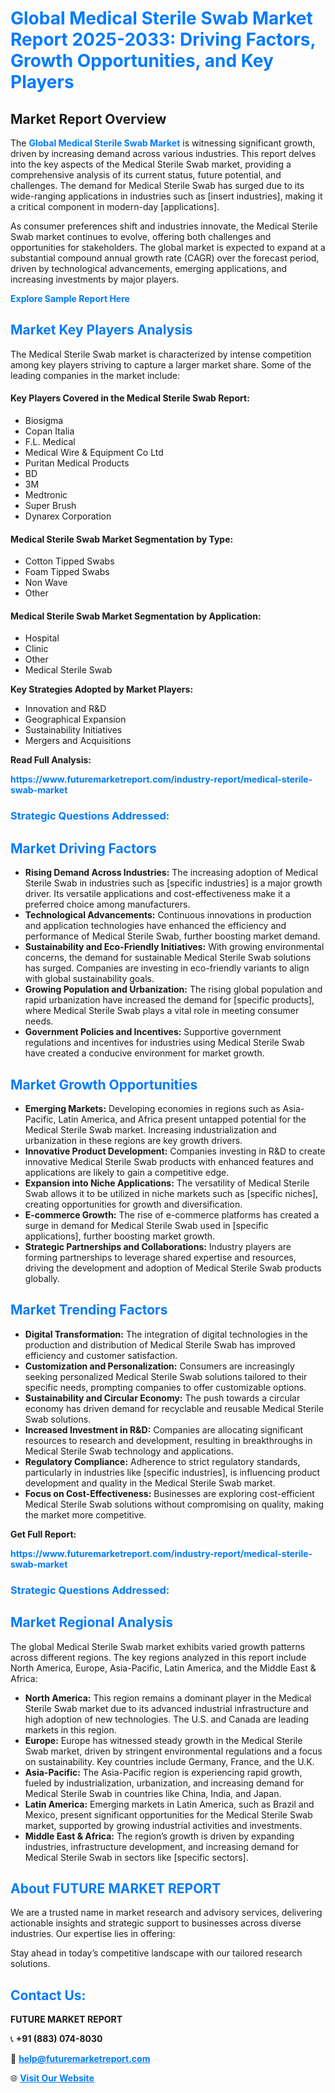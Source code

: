 <h1 style="color: #007BFF;">Global Medical Sterile Swab Market Report 2025-2033: Driving Factors, Growth Opportunities, and Key Players</h1>

<section id="overview">
<h2>Market Report Overview</h2>
<p>The <a href="https://www.futuremarketreport.com/industry-report/medical-sterile-swab-market" style="color: #007BFF; text-decoration: none;"><strong>Global Medical Sterile Swab Market</strong></a> is witnessing significant growth, driven by increasing demand across various industries. This report delves into the key aspects of the Medical Sterile Swab market, providing a comprehensive analysis of its current status, future potential, and challenges. The demand for Medical Sterile Swab has surged due to its wide-ranging applications in industries such as [insert industries], making it a critical component in modern-day [applications].</p>
<p>As consumer preferences shift and industries innovate, the Medical Sterile Swab market continues to evolve, offering both challenges and opportunities for stakeholders. The global market is expected to expand at a substantial compound annual growth rate (CAGR) over the forecast period, driven by technological advancements, emerging applications, and increasing investments by major players.</p>
</section>

<section id="overview">
<p><a href="https://www.futuremarketreport.com/request-sample/reportId=127561" style="color: #007BFF; text-decoration: none;"><strong>Explore Sample Report Here</strong></a></p>
</section>

<section id="key-players">
<h2 style="color: #007BFF;">Market Key Players Analysis</h2>
<p>The Medical Sterile Swab market is characterized by intense competition among key players striving to capture a larger market share. Some of the leading companies in the market include:</p>
<h4>Key Players Covered in the Medical Sterile Swab Report:</h4>
<ul><li>Biosigma</li><li>Copan Italia</li><li>F.L. Medical</li><li>Medical Wire &amp; Equipment Co Ltd</li><li>Puritan Medical Products</li><li>BD</li><li>3M</li><li>Medtronic</li><li>Super Brush</li><li>Dynarex Corporation</li></ul>
<h4>Medical Sterile Swab Market Segmentation by Type:</h4>
<ul><li>Cotton Tipped Swabs</li><li>Foam Tipped Swabs</li><li>Non Wave</li><li>Other</li></ul>

<h4>Medical Sterile Swab Market Segmentation by Application:</h4>
<ul><li>Hospital</li><li>Clinic</li><li>Other</li><li>Medical Sterile Swab</li></ul>
<p><strong>Key Strategies Adopted by Market Players:</strong></p>
<ul>
<li>Innovation and R&D</li>
<li>Geographical Expansion</li>
<li>Sustainability Initiatives</li>
<li>Mergers and Acquisitions</li>
</ul>
</section>

<section>
<p><strong>Read Full Analysis: </strong></p><a href="https://www.futuremarketreport.com/industry-report/medical-sterile-swab-market" style="color: #007BFF; text-decoration: none;"><strong>https://www.futuremarketreport.com/industry-report/medical-sterile-swab-market</strong></a>
<h3 style="color: #007BFF;">Strategic Questions Addressed:</h3>
</section>

<section id="driving-factors">
<h2 style="color: #007BFF;">Market Driving Factors</h2>
<ul>
<li><strong>Rising Demand Across Industries:</strong> The increasing adoption of Medical Sterile Swab in industries such as [specific industries] is a major growth driver. Its versatile applications and cost-effectiveness make it a preferred choice among manufacturers.</li>
<li><strong>Technological Advancements:</strong> Continuous innovations in production and application technologies have enhanced the efficiency and performance of Medical Sterile Swab, further boosting market demand.</li>
<li><strong>Sustainability and Eco-Friendly Initiatives:</strong> With growing environmental concerns, the demand for sustainable Medical Sterile Swab solutions has surged. Companies are investing in eco-friendly variants to align with global sustainability goals.</li>
<li><strong>Growing Population and Urbanization:</strong> The rising global population and rapid urbanization have increased the demand for [specific products], where Medical Sterile Swab plays a vital role in meeting consumer needs.</li>
<li><strong>Government Policies and Incentives:</strong> Supportive government regulations and incentives for industries using Medical Sterile Swab have created a conducive environment for market growth.</li>
</ul>
</section>

<section id="growth-opportunities">
<h2 style="color: #007BFF;">Market Growth Opportunities</h2>
<ul>
<li><strong>Emerging Markets:</strong> Developing economies in regions such as Asia-Pacific, Latin America, and Africa present untapped potential for the Medical Sterile Swab market. Increasing industrialization and urbanization in these regions are key growth drivers.</li>
<li><strong>Innovative Product Development:</strong> Companies investing in R&D to create innovative Medical Sterile Swab products with enhanced features and applications are likely to gain a competitive edge.</li>
<li><strong>Expansion into Niche Applications:</strong> The versatility of Medical Sterile Swab allows it to be utilized in niche markets such as [specific niches], creating opportunities for growth and diversification.</li>
<li><strong>E-commerce Growth:</strong> The rise of e-commerce platforms has created a surge in demand for Medical Sterile Swab used in [specific applications], further boosting market growth.</li>
<li><strong>Strategic Partnerships and Collaborations:</strong> Industry players are forming partnerships to leverage shared expertise and resources, driving the development and adoption of Medical Sterile Swab products globally.</li>
</ul>
</section>

<section id="trending-factors">
<h2 style="color: #007BFF;">Market Trending Factors</h2>
<ul>
<li><strong>Digital Transformation:</strong> The integration of digital technologies in the production and distribution of Medical Sterile Swab has improved efficiency and customer satisfaction.</li>
<li><strong>Customization and Personalization:</strong> Consumers are increasingly seeking personalized Medical Sterile Swab solutions tailored to their specific needs, prompting companies to offer customizable options.</li>
<li><strong>Sustainability and Circular Economy:</strong> The push towards a circular economy has driven demand for recyclable and reusable Medical Sterile Swab solutions.</li>
<li><strong>Increased Investment in R&D:</strong> Companies are allocating significant resources to research and development, resulting in breakthroughs in Medical Sterile Swab technology and applications.</li>
<li><strong>Regulatory Compliance:</strong> Adherence to strict regulatory standards, particularly in industries like [specific industries], is influencing product development and quality in the Medical Sterile Swab market.</li>
<li><strong>Focus on Cost-Effectiveness:</strong> Businesses are exploring cost-efficient Medical Sterile Swab solutions without compromising on quality, making the market more competitive.</li>
</ul>
</section>

<section>
<p><strong>Get Full Report: </strong></p><a href="https://www.futuremarketreport.com/industry-report/medical-sterile-swab-market" style="color: #007BFF; text-decoration: none;"><strong>https://www.futuremarketreport.com/industry-report/medical-sterile-swab-market</strong></a>
<h3 style="color: #007BFF;">Strategic Questions Addressed:</h3>
</section>


<section id="regional-analysis">
<h2 style="color: #007BFF;">Market Regional Analysis</h2>
<p>The global Medical Sterile Swab market exhibits varied growth patterns across different regions. The key regions analyzed in this report include North America, Europe, Asia-Pacific, Latin America, and the Middle East & Africa:</p>
<ul>
<li><strong>North America:</strong> This region remains a dominant player in the Medical Sterile Swab market due to its advanced industrial infrastructure and high adoption of new technologies. The U.S. and Canada are leading markets in this region.</li>
<li><strong>Europe:</strong> Europe has witnessed steady growth in the Medical Sterile Swab market, driven by stringent environmental regulations and a focus on sustainability. Key countries include Germany, France, and the U.K.</li>
<li><strong>Asia-Pacific:</strong> The Asia-Pacific region is experiencing rapid growth, fueled by industrialization, urbanization, and increasing demand for Medical Sterile Swab in countries like China, India, and Japan.</li>
<li><strong>Latin America:</strong> Emerging markets in Latin America, such as Brazil and Mexico, present significant opportunities for the Medical Sterile Swab market, supported by growing industrial activities and investments.</li>
<li><strong>Middle East & Africa:</strong> The region’s growth is driven by expanding industries, infrastructure development, and increasing demand for Medical Sterile Swab in sectors like [specific sectors].</li>
</ul>
</section>

<footer>
<h2 style="color: #007BFF;">About FUTURE MARKET REPORT</h2>
<p>We are a trusted name in market research and advisory services, delivering actionable insights and strategic support to businesses across diverse industries. Our expertise lies in offering:</p>

<p>Stay ahead in today’s competitive landscape with our tailored research solutions.</p>

<h2 style="color: #007BFF;">Contact Us:</h2>
<p><strong>FUTURE MARKET REPORT</strong></p>
<p>📞 <strong>+91 (883) 074-8030</strong></p>
<p>📧 <strong><a href="mailto:help@futuremarketreport.com" style="color: #007BFF;">help@futuremarketreport.com</a></strong></p>
<p>🌐 <strong><a href="https://www.futuremarketreport.com/" style="color: #007BFF;">Visit Our Website</a></strong></p>
</footer>